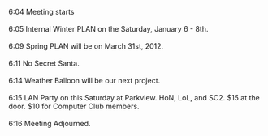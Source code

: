6:04 Meeting starts<br />
<br />
6:05 Internal Winter PLAN on the Saturday, January 6 - 8th.<br />
<br />
6:09 Spring PLAN will be on March 31st, 2012.<br />
<br />
6:11 No Secret Santa.<br />
<br />
6:14 Weather Balloon will be our next project.<br />
<br />
6:15 LAN Party on this Saturday at Parkview. HoN, LoL, and SC2. $15 at the door. $10 for Computer Club members.<br />
<br />
6:16 Meeting Adjourned.